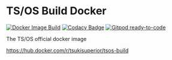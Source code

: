 # TS/OS Build Docker

[![Docker Image Build](https://github.com/tsuki-superior/tsos-build-docker/actions/workflows/docker-image.yml/badge.svg)](https://github.com/tsuki-superior/tsos-build-docker/actions/workflows/docker-image.yml)
[![Codacy Badge](https://app.codacy.com/project/badge/Grade/4721e52c0960408286b2a789db02c575)](https://www.codacy.com/gh/tsuki-superior/tsos-build-docker/dashboard?utm_source=github.com&amp;utm_medium=referral&amp;utm_content=tsuki-superior/tsos-build-docker&amp;utm_campaign=Badge_Grade)
[![Gitpod ready-to-code](https://img.shields.io/badge/Gitpod-ready--to--code-blue?logo=gitpod)](https://gitpod.io/#https://github.com/tsuki-superior/tsos-build-docker)

The TS/OS official docker image

https://hub.docker.com/r/tsukisuperior/tsos-build
